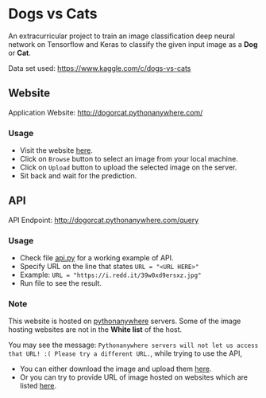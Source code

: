 # Dogs vs Cats
An extracurricular project to train an image classification deep neural network on Tensorflow and Keras to classify the given input image as a **Dog** or **Cat**.

Data set used: https://www.kaggle.com/c/dogs-vs-cats

## Website
Application Website: http://dogorcat.pythonanywhere.com/

### Usage
* Visit the website [here](http://dogorcat.pythonanywhere.com/).
* Click on `Browse` button to select an image from your local machine.
* Click on `Upload` button to upload the selected image on the server.
* Sit back and wait for the prediction.

## API
API Endpoint: http://dogorcat.pythonanywhere.com/query

### Usage
* Check file [api.py](https://github.com/AdityaSingh17/DogsVsCats/blob/master/api.py) for a working example of API.
* Specify URL on the line that states ```URL = "<URL HERE>"```
* Example:  ```URL = "https://i.redd.it/39w0xd9ersxz.jpg"```
* Run file to see the result.

### Note
This website is hosted on [pythonanywhere](https://www.pythonanywhere.com/) servers. Some of the image hosting websites are not in the **White list** of the host. 

You may see the message: `Pythonanywhere servers will not let us access that URL! :( Please try a different URL.`, while trying to use the API,
  * You can either download the image and upload them [here](http://dogorcat.pythonanywhere.com/).
  * Or you can try to provide URL of image hosted on websites which are listed [here](https://www.pythonanywhere.com/whitelist/).

